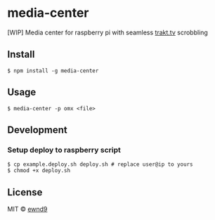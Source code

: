 # media-center

[WIP] Media center for raspberry pi with seamless [trakt.tv](http://trakt.tv/) scrobbling

## Install

```
$ npm install -g media-center
```

## Usage

```
$ media-center -p omx <file>
```

## Development

### Setup deploy to raspberry script

```
$ cp example.deploy.sh deploy.sh # replace user@ip to yours
$ chmod +x deploy.sh
```

## License

MIT © [ewnd9](http://ewnd9.com)

